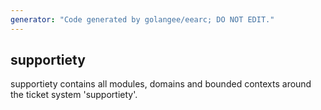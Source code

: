 ```yaml
---
generator: "Code generated by golangee/eearc; DO NOT EDIT."
---
```


## supportiety
supportiety contains all modules, domains and bounded contexts around the ticket system 'supportiety'.